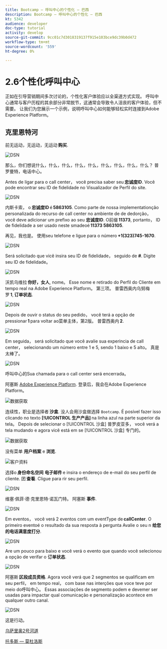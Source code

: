 ```yaml
---
title: Bootcamp — 呼叫中心的个性化 — 巴西
description: Bootcamp — 呼叫中心的个性化 — 巴西
kt: 5342
audience: developer
doc-type: tutorial
activity: develop
source-git-commit: 9cc01c7d3018319137f915e103bce9dc39b0d472
workflow-type: tm+mt
source-wordcount: '559'
ht-degree: 0%

---
```


# 2.6个性化呼叫中心

正如在引导营销期间多次讨论的，个性化客户体验应以全渠道方式实现。 呼叫中心通常与客户历程的其余部分非常脱节，这通常会导致令人沮丧的客户体验，但不需要。 让我们为您展示一个示例，说明呼叫中心如何能够轻松实时连接到Adobe Experience Platform。

## 克里恩特河

前无运动，无运动，无运动 **购买**.

![DSN](./images/app20.png)

那么，你们想说什么，什么，什么，什么，什么，什么，什么，什么，什么？ 普罗曼特，电话中心。

Antes de ligar para o call center， você precisa saber seu **忠诚度ID**. Você pode encontrar seu ID de fidelidade no Visualizador de Perfil do site.

![DSN](./images/cc1.png)

内斯卡索， o **忠诚度ID** é **5863105**. Como parte de nossa implementationção personalizada do recurso de call center no ambiente de de dedorção， você deve adicionar um prefixo ao seu **忠诚度ID**. O前缀 **11373**, portanto， ID de fidelidade a ser usado neste smadeoé **11373 5863105**.

再见，我也是。 使用seu telefone e ligue para o número **+1(323)745-1670**.

![DSN](./images/cc2.png)

Será solicitado que vicê insira seu ID de fidelidade， seguido de **#**. Digite seu ID de fidelidade。

![DSN](./images/cc3.png)

沃凯乌维拉 **你好，女人**, nome。 Esse nome e retirado do Perfil do Cliente em tempo real na Adobe Experience Platform。 第三项。 普雷西奥内乌努梅罗 **1**, **订单状态**.

![DSN](./images/cc4.png)

Depois de ouvir o status do seu pedido， você terá a opção de pressionar **1** para voltar ao菜单主体，第2版。 普雷西奥内 **2**.

![DSN](./images/cc5.png)

Em seguida， será solicitado que você avalie sua experincia de call center， selecionando um número entre 1 e 5, sendo 1 baixo e 5 alto。 真是太棒了。

![DSN](./images/cc6.png)

呼叫中心的Sua chamada para o call center será encerrada。

阿塞斯 [Adobe Experience Platform](https://experience.adobe.com/platform). 登录后，我会在Adobe Experience Platform。

![数据获取](./images/home.png)

连续性，职业是选择者 **沙盒**. 没人会用沙盒做选择 ``Bootcamp``. É posível fazer isso clicando no texto **[!UICONTROL 生产产品]** na linha azul na parte superior da tela。 Depois de selecionar o [!UICONTROL 沙盒] 普罗皮亚多， você verá a tela mudando e agora vicê está em se [!UICONTROL 沙盒] 专门的。

![数据获取](./images/sb1.png)

没有菜单 **用户档案** e **浏览**.

![客户资料](./images/homemenu.png)

选择o **身份命名空间** **电子邮件** e insira o endereço de e-mail do seu perfil de cliente. 团 **查看**. Cligue para rir seu perfil.

![DSN](./images/cc7.png)

维塞·佩菲·德·克里恩特·诺瓦门特。 阿塞斯 **事件**.

![DSN](./images/cc8.png)

Em eventos， você verá 2 eventos com um eventType de **callCenter**. O primeiro eventoé o resultado da sua resposta à pergunta Avalie o seu n **给您的电话满意度打分**.

![DSN](./images/cc9.png)

Are um pouco para baixo e você verá o evento que quando você selecionou a opção de verifar o **订单状态**.

![DSN](./images/cc10.png)

阿塞斯 **区段成员资格**. Agora você verá que 2 segmentos se qualificam em seu perfil， em tempo real， com base nas interções que voce teve por meio do呼叫中心。 Essas associações de segmento podem e devemer ser usadas para impactar qual comunicação e personalização acontece em qualquer outro canal.

![DSN](./images/cc11.png)

这是行动。

[乌萨里奥2号河道](./uc2.md)

[托多斯 — 莫杜洛斯](../../overview.md)
